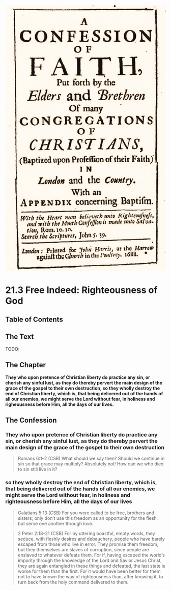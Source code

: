<img class="intro-right" src="art-1689.png">

# 21.3 Free Indeed: Righteousness of God

## Table of Contents

<!-- toc -->

## The Text

TODO:

## The Chapter

**They who upon pretence of Christian liberty do practice any sin, or cherish any sinful lust, as they do thereby pervert the main design of the grace of the gospel to their own destruction, so they wholly destroy the end of Christian liberty, which is, that being delivered out of the hands of all our enemies, we might serve the Lord without fear, in holiness and righeousness before Him, all the days of our lives.**

## The Confession

### They who upon pretence of Christian liberty do practice any sin, or cherish any sinful lust, as they do thereby pervert the main design of the grace of the gospel to their own destruction

>Romans 6:1–2 (CSB) What should we say then? Should we continue in sin so that grace may multiply? Absolutely not! How can we who died to sin still live in it?

### so they wholly destroy the end of Christian liberty, which is, that being delivered out of the hands of all our enemies, we might serve the Lord without fear, in holiness and righteousness before Him, all the days of our lives

>Galatians 5:13 (CSB) For you were called to be free, brothers and sisters; only don’t use this freedom as an opportunity for the flesh, but serve one another through love.

>2 Peter 2:18–21 (CSB) For by uttering boastful, empty words, they seduce, with fleshly desires and debauchery, people who have barely escaped from those who live in error. They promise them freedom, but they themselves are slaves of corruption, since people are enslaved to whatever defeats them. For if, having escaped the world’s impurity through the knowledge of the Lord and Savior Jesus Christ, they are again entangled in these things and defeated, the last state is worse for them than the first. For it would have been better for them not to have known the way of righteousness than, after knowing it, to turn back from the holy command delivered to them.
